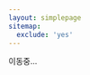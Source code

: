 ```yaml
---
layout: simplepage
sitemap:
  exclude: 'yes'
---
```


<script>
  function defa(){
    location.href="/labyrinth/fs666c6f6f";
  }
</script>
<body onload="defa()">
<p>
이동중...
</p>
</body>